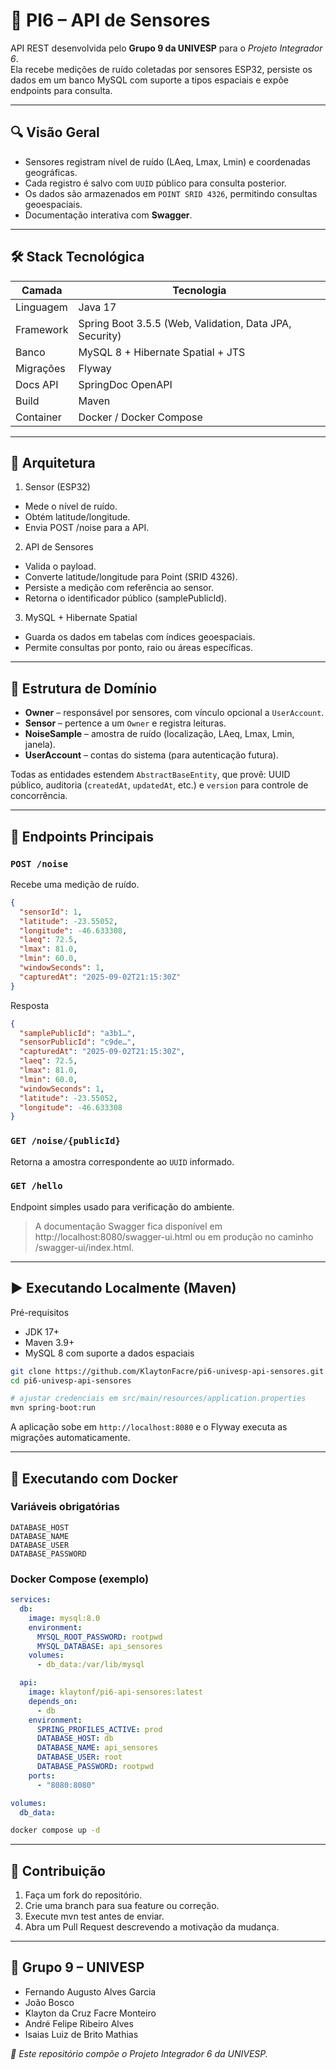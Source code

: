 # 📡 PI6 – API de Sensores

API REST desenvolvida pelo **Grupo 9 da UNIVESP** para o *Projeto Integrador 6*.  
Ela recebe medições de ruído coletadas por sensores ESP32, persiste os dados em um banco MySQL com suporte a tipos espaciais e expõe endpoints para consulta.

---

## 🔍 Visão Geral

- Sensores registram nível de ruído (LAeq, Lmax, Lmin) e coordenadas geográficas.
- Cada registro é salvo com `UUID` público para consulta posterior.
- Os dados são armazenados em `POINT SRID 4326`, permitindo consultas geoespaciais.
- Documentação interativa com **Swagger**.

---

## 🛠 Stack Tecnológica

| Camada     | Tecnologia                                                |
|------------|-----------------------------------------------------------|
| Linguagem  | Java 17                                                   |
| Framework  | Spring Boot 3.5.5 (Web, Validation, Data JPA, Security)   |
| Banco      | MySQL 8 + Hibernate Spatial + JTS                         |
| Migrações  | Flyway                                                    |
| Docs API   | SpringDoc OpenAPI                                         |
| Build      | Maven                                                     |
| Container  | Docker / Docker Compose                                   |

---

## 📐 Arquitetura
1) Sensor (ESP32)
- Mede o nível de ruído.
- Obtém latitude/longitude.
- Envia POST /noise para a API.
2) API de Sensores
- Valida o payload.
- Converte latitude/longitude para Point (SRID 4326).
- Persiste a medição com referência ao sensor.
- Retorna o identificador público (samplePublicId).
3) MySQL + Hibernate Spatial
- Guarda os dados em tabelas com índices geoespaciais.
- Permite consultas por ponto, raio ou áreas específicas.

---

## 📂 Estrutura de Domínio

- **Owner** – responsável por sensores, com vínculo opcional a `UserAccount`.
- **Sensor** – pertence a um `Owner` e registra leituras.
- **NoiseSample** – amostra de ruído (localização, LAeq, Lmax, Lmin, janela).
- **UserAccount** – contas do sistema (para autenticação futura).

Todas as entidades estendem `AbstractBaseEntity`, que provê:
UUID público, auditoria (`createdAt`, `updatedAt`, etc.) e `version` para controle de concorrência.

---

## 🔌 Endpoints Principais

### `POST /noise`
Recebe uma medição de ruído.

```json
{
  "sensorId": 1,
  "latitude": -23.55052,
  "longitude": -46.633308,
  "laeq": 72.5,
  "lmax": 81.0,
  "lmin": 60.0,
  "windowSeconds": 1,
  "capturedAt": "2025-09-02T21:15:30Z"
}
```
Resposta
```json
{
  "samplePublicId": "a3b1…",
  "sensorPublicId": "c9de…",
  "capturedAt": "2025-09-02T21:15:30Z",
  "laeq": 72.5,
  "lmax": 81.0,
  "lmin": 60.0,
  "windowSeconds": 1,
  "latitude": -23.55052,
  "longitude": -46.633308
}
```
### `GET /noise/{publicId}`
Retorna a amostra correspondente ao `UUID` informado.

### `GET /hello`
Endpoint simples usado para verificação do ambiente.

> A documentação Swagger fica disponível em http://localhost:8080/swagger-ui.html ou em produção no caminho /swagger-ui/index.html.

---

## ▶️ Executando Localmente (Maven)
Pré-requisitos
- JDK 17+
- Maven 3.9+
- MySQL 8 com suporte a dados espaciais
```bash
git clone https://github.com/KlaytonFacre/pi6-univesp-api-sensores.git
cd pi6-univesp-api-sensores

# ajustar credenciais em src/main/resources/application.properties
mvn spring-boot:run
```
A aplicação sobe em `http://localhost:8080` e o Flyway executa as migrações automaticamente.

---

## 🐳 Executando com Docker
### Variáveis obrigatórias
```nginx
DATABASE_HOST
DATABASE_NAME
DATABASE_USER
DATABASE_PASSWORD
```
### Docker Compose (exemplo)
```yaml
services:
  db:
    image: mysql:8.0
    environment:
      MYSQL_ROOT_PASSWORD: rootpwd
      MYSQL_DATABASE: api_sensores
    volumes:
      - db_data:/var/lib/mysql

  api:
    image: klaytonf/pi6-api-sensores:latest
    depends_on:
      - db
    environment:
      SPRING_PROFILES_ACTIVE: prod
      DATABASE_HOST: db
      DATABASE_NAME: api_sensores
      DATABASE_USER: root
      DATABASE_PASSWORD: rootpwd
    ports:
      - "8080:8080"

volumes:
  db_data:
```
```bash
docker compose up -d
```

---

## 🤝 Contribuição
1) Faça um fork do repositório.
2) Crie uma branch para sua feature ou correção.
3) Execute mvn test antes de enviar.
4) Abra um Pull Request descrevendo a motivação da mudança.

---

## 👥 Grupo 9 – UNIVESP
- Fernando Augusto Alves Garcia
- João Bosco
- Klayton da Cruz Facre Monteiro
- André Felipe Ribeiro Alves
- Isaias Luiz de Brito Mathias

_📘 Este repositório compõe o Projeto Integrador 6 da UNIVESP._